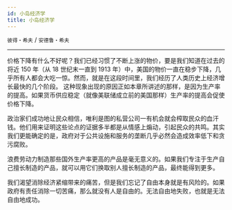 ```yaml
---
id: 小岛经济学
title: 小岛经济学
---
```


`彼得・希夫` / `安德鲁・希夫`

---

价格下降有什么不好呢？我们已经习惯了不断上涨的物价，要是我们知道在过去的将近 150 年（从 18 世纪末一直到 1913 年）中，美国的物价一直在稳步下降，几乎所有人都会大吃一惊。然而，就是在这段时间里，我们经历了人类历史上经济增长最快的几个阶段。 这种现象出现的原因正如本章所讲述的那样，是因为生产率的提高。如果货币供应稳定（就像美联储成立前的美国那样）生产率的提高会促使价格下降。

政治家们成功地让民众相信，唯利是图的私营公司一有机会就会榨取民众的血汗钱。他们用来证明这些论点的证据多半都是从情感上煽动，引起民众的共鸣。其实我们更能确定的是，政府对于公共设施和服务的垄断几乎必然会造成效率低下和贪污腐败。

浪费劳动力制造那些国外生产率更高的产品是毫无意义的。如果我们专注于生产自己擅长制造的产品，就可以用它们换取别人擅长制造的产品，最终能得到更多。

我们渴望消除经济紧缩带来的痛苦，但是我们忘记了自由本身就是有风险的。如果政府有责任消除一切苦痛，那么就没有人是自由的。无法自由地失败，也就是无法自由地成功。
